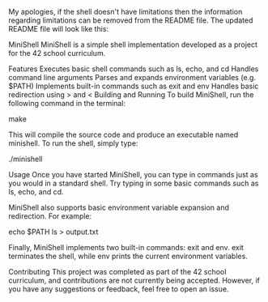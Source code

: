 My apologies, if the shell doesn't have limitations then the information regarding limitations can be removed from the README file. The updated README file will look like this:

MiniShell
MiniShell is a simple shell implementation developed as a project for the 42 school curriculum.

Features
Executes basic shell commands such as ls, echo, and cd
Handles command line arguments
Parses and expands environment variables (e.g. $PATH)
Implements built-in commands such as exit and env
Handles basic redirection using > and <
Building and Running
To build MiniShell, run the following command in the terminal:

make

This will compile the source code and produce an executable named minishell. To run the shell, simply type:

./minishell

Usage
Once you have started MiniShell, you can type in commands just as you would in a standard shell. Try typing in some basic commands such as ls, echo, and cd.

MiniShell also supports basic environment variable expansion and redirection. For example:

echo $PATH
ls > output.txt

Finally, MiniShell implements two built-in commands: exit and env. exit terminates the shell, while env prints the current environment variables.

Contributing
This project was completed as part of the 42 school curriculum, and contributions are not currently being accepted. However, if you have any suggestions or feedback, feel free to open an issue.
